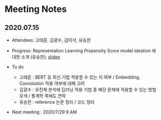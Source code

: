 # Meeting Notes

## 2020.07.15

- Attendees: 고태훈, 김광수, 김이삭, 유승찬

- Progress: Representation Learning Propensity Score model ideation 에 대한 소개 (유승찬); [slides](https://github.com/ABMI/Metis/blob/meetings/presentation/2020.07.14_Representation-learning%20PS%20model_SCYou.pdf)

- To do
  - 고태훈 : BERT 등 최신 기법 적용할 수 있는 지 여부 / Embedding, Convolution 적용 여부에 대해 고려
  - 김광수 : 유전체 분석에 딥러닝 적용 기법 중 해당 문제에 적용할 수 있는 방법 모색 / 통계학 쪽에도 연락
  - 유승찬 : reference 논문 정리 / 코드 정리

- Next meeting : 2020/7/29 9 AM
